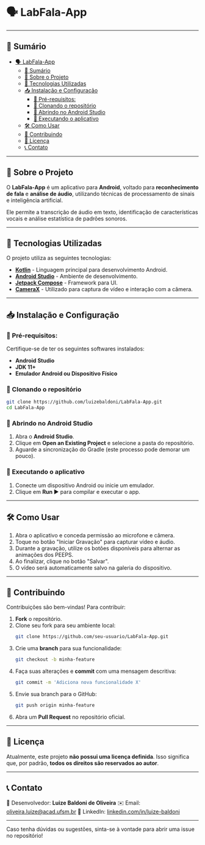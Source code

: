 # 🗣️ LabFala-App
---

## 📜 Sumário

- [🗣️ LabFala-App](#️-labfala-app)
  - [📜 Sumário](#-sumário)
  - [📌 Sobre o Projeto](#-sobre-o-projeto)
  - [🚀 Tecnologias Utilizadas](#-tecnologias-utilizadas)
  - [📥 Instalação e Configuração](#-instalação-e-configuração)
    - [🔹 Pré-requisitos:](#-pré-requisitos)
    - [🔹 Clonando o repositório](#-clonando-o-repositório)
    - [🔹 Abrindo no Android Studio](#-abrindo-no-android-studio)
    - [🔹 Executando o aplicativo](#-executando-o-aplicativo)
  - [🛠️ Como Usar](#️-como-usar)
  - [🎯 Contribuindo](#-contribuindo)
  - [📄 Licença](#-licença)
  - [📞 Contato](#-contato)

---

## 📌 Sobre o Projeto

O **LabFala-App** é um aplicativo para **Android**, voltado para **reconhecimento de fala** e **análise de áudio**, utilizando técnicas de processamento de sinais e inteligência artificial.  

Ele permite a transcrição de áudio em texto, identificação de características vocais e análise estatística de padrões sonoros.  

---

## 🚀 Tecnologias Utilizadas

O projeto utiliza as seguintes tecnologias:

- **[Kotlin](https://kotlinlang.org/)** - Linguagem principal para desenvolvimento Android.
- **[Android Studio](https://developer.android.com/studio)** - Ambiente de desenvolvimento.
- **[Jetpack Compose](https://developer.android.com/jetpack/compose)** - Framework para UI.
- **[CameraX](https://developer.android.com/training/camerax)** - Utilizado para captura de vídeo e interação com a câmera.

---

## 📥 Instalação e Configuração

### 🔹 Pré-requisitos:

Certifique-se de ter os seguintes softwares instalados:

- **Android Studio**
- **JDK 11+**
- **Emulador Android ou Dispositivo Físico**

### 🔹 Clonando o repositório

```bash
git clone https://github.com/luizebaldoni/LabFala-App.git
cd LabFala-App
```

### 🔹 Abrindo no Android Studio

1. Abra o **Android Studio**.
2. Clique em **Open an Existing Project** e selecione a pasta do repositório.
3. Aguarde a sincronização do Gradle (este processo pode demorar um pouco).

### 🔹 Executando o aplicativo

1. Conecte um dispositivo Android ou inicie um emulador.
2. Clique em **Run ▶** para compilar e executar o app.

---

## 🛠️ Como Usar

1. Abra o aplicativo e conceda permissão ao microfone e câmera.
2. Toque no botão "Iniciar Gravação" para capturar vídeo e áudio.
3. Durante a gravação, utilize os botões disponíveis para alternar as animações dos PEEPS.
4. Ao finalizar, clique no botão "Salvar".
5. O vídeo será automaticamente salvo na galeria do dispositivo.

---

## 🎯 Contribuindo

Contribuições são bem-vindas! Para contribuir:

1. **Fork** o repositório.
2. Clone seu fork para seu ambiente local:
   ```bash
   git clone https://github.com/seu-usuario/LabFala-App.git
   ```
3. Crie uma **branch** para sua funcionalidade:
   ```bash
   git checkout -b minha-feature
   ```
4. Faça suas alterações e **commit** com uma mensagem descritiva:
   ```bash
   git commit -m 'Adiciona nova funcionalidade X'
   ```
5. Envie sua branch para o GitHub:
   ```bash
   git push origin minha-feature
   ```
6. Abra um **Pull Request** no repositório oficial.

---

## 📄 Licença

Atualmente, este projeto **não possui uma licença definida**. Isso significa que, por padrão, **todos os direitos são reservados ao autor**.

---

## 📞 Contato

🔗 Desenvolvedor: **Luize Baldoni de Oliveira**
✉️ Email: [oliveira.luize@acad.ufsm.br](mailto:oliveira.luize@acad.ufsm.br)
🔗 LinkedIn: [linkedin.com/in/luize-baldoni](https://linkedin.com/in/luize-baldoni)

---

Caso tenha dúvidas ou sugestões, sinta-se à vontade para abrir uma issue no repositório!

